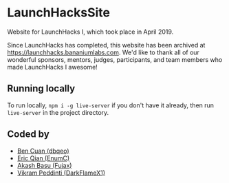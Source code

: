 # LaunchHacksSite

Website for LaunchHacks I, which took place in April 2019.

Since LaunchHacks has completed, this website has been archived at https://launchhacks.bananiumlabs.com. We'd like to thank all of our wonderful sponsors, mentors, judges, participants, and team members who made LaunchHacks I awesome!

## Running locally

To run locally, `npm i -g live-server` if you don't have it already, then run `live-server` in the project directory.

## Coded by
 - [Ben Cuan (dbqeo)](https://github.com/dbqeo)
 - [Eric Qian (EnumC)](https://github.com/EnumC)
 - [Akash Basu (Fujax)](https://github.com/Fujax)
 - [Vikram Peddinti (DarkFlameX1)](https://github.com/DarkFlameX1)